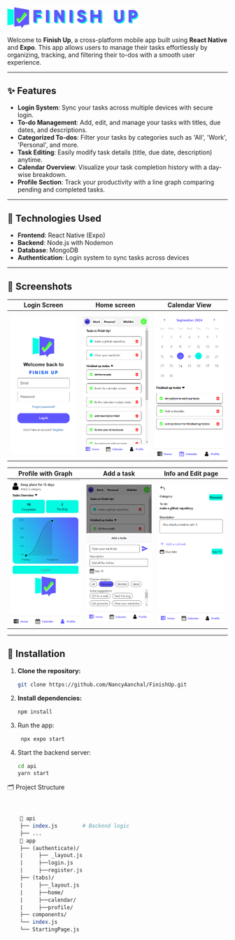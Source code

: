<img src="./assets/icon.png" alt="Logo" width="50" height="50"/> <img src="./assets/finishup-nobg.png" alt="Finish Up" width="250"/> 

Welcome to **Finish Up**, a cross-platform mobile app built using **React Native** and **Expo**. This app allows users to manage their tasks effortlessly by organizing, tracking, and filtering their to-dos with a smooth user experience.



---

## ✨ Features

- **Login System**: Sync your tasks across multiple devices with secure login.
- **To-do Management**: Add, edit, and manage your tasks with titles, due dates, and descriptions.
- **Categorized To-dos**: Filter your tasks by categories such as 'All', 'Work', 'Personal', and more.
- **Task Editing**: Easily modify task details (title, due date, description) anytime.
- **Calendar Overview**: Visualize your task completion history with a day-wise breakdown.
- **Profile Section**: Track your productivity with a line graph comparing pending and completed tasks.

---

## 🚀 Technologies Used

- **Frontend**: React Native (Expo)
- **Backend**: Node.js with Nodemon
- **Database**: MongoDB
- **Authentication**: Login system to sync tasks across devices

---

## 📱 Screenshots

| Login Screen             | Home screen               | Calendar View            |
|-------------------------|----------------------------|--------------------------|
| ![Login](./screenshots/login.png)  | ![Home Screen](./screenshots/home.png) | ![Calendar](./screenshots/calendar.png) |

|Profile with Graph | Add a task        | Info and Edit page |
|-------------------------|-----------------------------|-------------------------|
| ![Profile Graph](./screenshots/profile.png) | ![Add screen](./screenshots/add.png) | ![Info and edit screen](./screenshots/editscreen.png)  |

---

## 🔧 Installation

1. **Clone the repository:**

   ```bash
   git clone https://github.com/NancyAanchal/FinishUp.git
2. **Install dependencies:**
   ```bash
   npm install
3. Run the app:
   ```bash
    npx expo start
4. Start the backend server:
    ```bash
    cd api
    yarn start
    
🗂️ Project Structure
```perl

    
    📂 api
    ├── index.js        # Backend logic
    ├── ...              
    📂 app
    ├── (authenticate)/
    |     ├── _layout.js
    |     ├──login.js
    |     ├──register.js         
    ├── (tabs)/
    |     ├──_layout.js
    |     ├──home/
    |     ├──calendar/
    |     ├──profile/      
    ├── components/         
    └── index.js            
    └── StartingPage.js
